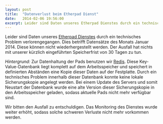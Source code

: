 ```yaml
---
layout: post
title:  "Datenverlust beim Etherpad Dienst"
date:   2014-02-06 19:56:00
excerpt: Leider sind Daten unseres Etherpad Dienstes durch ein technisches Problem verlorengegangen. Dies betrifft Datensätze des Monats Januar 2014. Diese können nicht wiederhergestellt werden. Der Ausfall hat nichts mit unserer kürzlich eingeführten Speicherfrist von 30 Tagen zu tun.
---
```


Leider sind Daten unseres [Etherpad Dienstes](/service/etherpad.html) durch ein technisches Problem verlorengegangen. Dies betrifft Datensätze des Monats Januar 2014. Diese können
nicht wiederhergestellt werden. Der Ausfall hat nichts mit unserer kürzlich eingeführten Speicherfrist von 30 Tagen zu tun.

*Hintergrund:* Zur Datenhaltung der Pads benutzen wir [Redis](http://redis.io/). Diese Key-Value-Datenbank liegt komplett auf dem Arbeitsspeicher und speichert in definierten Abständen eine Kopie dieser Daten auf der Festplatte. Durch ein technisches Problem innerhalb dieser Datenbank konnte keine lokale Sicherungskopie angelegt werden. Bei einem Update des Servers und somit Neustart der Datenbank wurde eine alte Version dieser Sicherungskopie in den Arbeitsspeicher geladen, sodass aktuelle Pads nicht mehr verfügbar sind.

Wir bitten den Ausfall zu entschuldigen. Das Monitoring des Dienstes wurde weiter erhöht, sodass solche schweren Verluste nicht mehr vorkommen werden.
